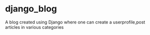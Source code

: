 # django_blog
A blog created using Django where one can create a userprofile,post articles in various categories
